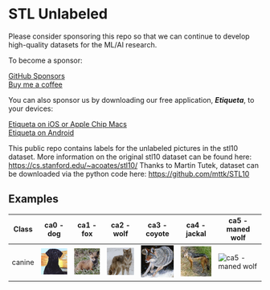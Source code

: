 # STL Unlabeled 

Please consider sponsoring this repo so that we can continue to develop high-quality datasets for the ML/AI research.

To become a sponsor:

[GitHub Sponsors](https://github.com/sponsors/semihyagli) <br/>
[Buy me a coffee](https://buymeacoffee.com/semihyagli) <br/>

You can also sponsor us by downloading our free application, **_Etiqueta_**, to your devices:

[Etiqueta on iOS or Apple Chip Macs](https://apps.apple.com/us/app/etiqueta/id6504646776) <br/>
[Etiqueta on Android](https://play.google.com/store/apps/details?id=com.aidatalabel.etiqueta) <br/>


This public repo contains labels for the unlabeled pictures in the stl10 dataset. 
More information on the original stl10 dataset can be found here: https://cs.stanford.edu/~acoates/stl10/ 
Thanks to Martin Tutek, dataset can be downloaded via the python code here: https://github.com/mttk/STL10



## Examples

Class  | ca0 - dog | ca1 - fox | ca2 - wolf | ca3 - coyote | ca4 - jackal | ca5 - maned wolf
--- | --- | --- | --- | --- | --- | --- |
canine | ![canine - ca0 - dog](examples/canine/ca0%20-%20dog.png) | ![ca1 - fox](examples/canine/ca1%20-%20fox.png) | ![ca2 - wolf](examples/canine/ca2%20-%20wolf.png) | ![ca3 - coyote](examples/canine/ca3%20-%20coyote.png) | ![ca4 - jackal](examples/canine/ca4%20-%20jackal.png) | ![ca5 - maned wolf](examples/canine/ca5%20-%20maned%20wolf.png) |




